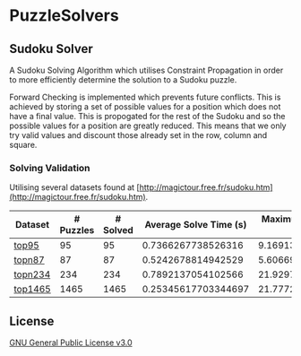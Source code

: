 # PuzzleSolvers

## Sudoku Solver
A Sudoku Solving Algorithm which utilises Constraint Propagation in order to more efficiently determine the solution to a Sudoku puzzle.

Forward Checking is implemented which prevents future conflicts. This is achieved by storing a set of possible values for a position which does not have a final value. This is propogated for the rest of the Sudoku and so the possible values for a position are greatly reduced. This means that we only try valid values and discount those already set in the row, column and square. 

### Solving Validation
Utilising several datasets found at [http://magictour.free.fr/sudoku.htm](http://magictour.free.fr/sudoku.htm).

| Dataset | # Puzzles | # Solved | Average Solve Time (s) | Maximum Solve Time (s) |
|---------|-----------|----------|------------------------|------------------------|
|[top95](Sudoku-Grids/top95.txt)|95|95|0.7366267738526316|9.169138592|
|[topn87](Sudoku-Grids/topn87.txt)|87|87|0.5242678814942529|5.606698960999999|
|[topn234](Sudoku-Grids/topn234.txt)|234|234|0.7892137054102566|21.929735709|
|[top1465](Sudoku-Grids/top1465.txt)|1465|1465|0.25345617703344697|21.777229609000003|

## License

[GNU General Public License v3.0](https://github.com/maw101/PuzzleSolvers/blob/master/LICENSE)
